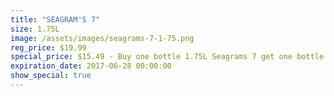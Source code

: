 ```yaml
---
title: "SEAGRAM'S 7"
size: 1.75L
image: /assets/images/seagrams-7-1-75.png
reg_price: $19.99
special_price: $15.49 - Buy one bottle 1.75L Seagrams 7 get one bottle 2 liter 7up FREE
expiration_date: 2017-06-28 00:00:00
show_special: true
---
```



